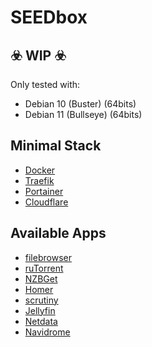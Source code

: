 # SEEDbox

## ☣️ WIP ☣️
Only tested with:
- Debian 10 (Buster) (64bits)
- Debian 11 (Bullseye) (64bits)

## Minimal Stack
- [Docker](https://www.docker.com/)
- [Traefik](https://traefik.io/)
- [Portainer](https://www.portainer.io/)
- [Cloudflare](https://www.cloudflare.com/)

## Available Apps
- [filebrowser](https://github.com/filebrowser/filebrowser)
- [ruTorrent](https://github.com/Novik/ruTorrent)
- [NZBGet](https://github.com/nzbget/nzbget)
- [Homer](https://github.com/bastienwirtz/homer)
- [scrutiny](https://github.com/AnalogJ/scrutiny)
- [Jellyfin](https://github.com/jellyfin/jellyfin)
- [Netdata](https://github.com/netdata/netdata)
- [Navidrome](https://github.com/navidrome/navidrome)